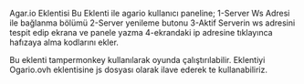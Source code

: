 Agar.io Eklentisi
Bu Eklenti ile agario kullanıcı paneline; 
1-Server Ws Adresi ile bağlanma bölümü
2-Server yenileme butonu 
3-Aktif Serverin ws adresini tespit edip ekrana ve panele yazma
4-ekrandaki ip adresine tıklayınca hafızaya alma kodlarını ekler.

Bu eklenti tampermonkey kullanılarak oyunda çalıştırılabilir.
Eklentiyi Ogario.ovh eklentisine js dosyası olarak ilave ederek te kullanabiliriz.
